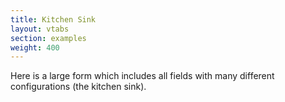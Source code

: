 ```yaml
---
title: Kitchen Sink
layout: vtabs
section: examples
weight: 400
---
```

Here is a large form which includes all fields with many different configurations (the kitchen sink).

<div class="card card-body bg-light">
  <div id="formio"></div>
  <script type="text/javascript">
  Formio.createForm(document.getElementById('formio'), {
    components: [
      {
          input: true,
          tree: true,
          components: [
              {
                  input: false,
                  columns: [
                      {
                          components: [
                              {
                                  input: true,
                                  tableView: true,
                                  inputType: 'text',
                                  inputMask: '',
                                  label: 'First Name',
                                  key: 'firstName',
                                  placeholder: 'Enter your first name',
                                  prefix: '',
                                  suffix: '',
                                  multiple: false,
                                  defaultValue: '',
                                  protected: false,
                                  unique: false,
                                  persistent: true,
                                  validate: {
                                      required: false,
                                      minLength: 6,
                                      maxLength: 10,
                                      pattern: '',
                                      custom: '',
                                      customPrivate: false
                                  },
                                  conditional: {
                                      show: '',
                                      when: null,
                                      eq: ''
                                  },
                                  type: 'textfield'
                              },
                              {
                                  type: 'email',
                                  persistent: true,
                                  unique: false,
                                  protected: false,
                                  defaultValue: '',
                                  suffix: '',
                                  prefix: '',
                                  placeholder: 'Enter your email address',
                                  key: 'email',
                                  label: 'Email',
                                  inputType: 'email',
                                  tableView: true,
                                  input: true
                              },
                              {
                                  input: true,
                                  inputType: 'checkbox',
                                  tableView: true,
                                  hideLabel: false,
                                  label: 'Do you have a phone number?',
                                  key: 'havePhoneNumber',
                                  defaultValue: false,
                                  protected: false,
                                  persistent: true,
                                  validate: {
                                      required: false
                                  },
                                  type: 'checkbox',
                                  conditional: {
                                      show: '',
                                      when: null,
                                      eq: ''
                                  },
                                  lockKey: true
                              },
                              {
                                  input: true,
                                  tableView: true,
                                  inputMask: '(999) 999-9999',
                                  label: 'Phone Number',
                                  key: 'phoneNumber',
                                  placeholder: '',
                                  prefix: '',
                                  suffix: '',
                                  multiple: false,
                                  protected: false,
                                  unique: false,
                                  persistent: true,
                                  defaultValue: '',
                                  validate: {
                                      required: false
                                  },
                                  type: 'phoneNumber',
                                  conditional: {
                                      show: 'true',
                                      when: 'havePhoneNumber',
                                      eq: 'true'
                                  }
                              }
                          ]
                      },
                      {
                          components: [
                              {
                                  input: true,
                                  tableView: true,
                                  inputType: 'text',
                                  inputMask: '',
                                  label: 'Last Name',
                                  key: 'lastName',
                                  placeholder: 'Enter your last name',
                                  prefix: '',
                                  suffix: '',
                                  multiple: false,
                                  defaultValue: '',
                                  protected: false,
                                  unique: false,
                                  persistent: true,
                                  validate: {
                                      required: false,
                                      minLength: 2,
                                      maxLength: 10,
                                      pattern: '',
                                      custom: '',
                                      customPrivate: false
                                  },
                                  conditional: {
                                      show: '',
                                      when: null,
                                      eq: ''
                                  },
                                  type: 'textfield'
                              },
                              {
                                  input: true,
                                  tableView: true,
                                  inputType: 'number',
                                  inputMask: '',
                                  label: 'Number',
                                  key: 'number',
                                  placeholder: 'Enter Number',
                                  prefix: '',
                                  suffix: '',
                                  multiple: false,
                                  defaultValue: 0,
                                  protected: false,
                                  unique: false,
                                  persistent: true,
                                  validate: {
                                      required: false,
                                      min: 10,
                                      max: 100,
                                      step: 5,
                                      custom: '',
                                      customPrivate: false
                                  },
                                  conditional: {
                                      show: '',
                                      when: null,
                                      eq: ''
                                  },
                                  type: 'number'
                              },
                              {
                                  input: true,
                                  tableView: false,
                                  inputType: 'password',
                                  label: 'Password',
                                  key: 'password',
                                  placeholder: 'Enter Your Password',
                                  prefix: '$',
                                  suffix: '@',
                                  defaultValue: '',
                                  protected: true,
                                  persistent: true,
                                  type: 'password',
                                  conditional: {
                                      show: null,
                                      when: null,
                                      eq: ''
                                  },
                                  validate: {
                                      required: false,
                                      minLength: 8,
                                      maxLength: 20,
                                      pattern: '',
                                      custom: '',
                                      customPrivate: false
                                  },
                                  unique: true
                              }
                          ]
                      }
                  ],
                  type: 'columns',
                  key: 'columns',
                  conditional: {
                      show: '',
                      when: null,
                      eq: ''
                  }
              },
              {
                  type: 'textfield',
                  conditional: {
                      eq: '',
                      when: null,
                      show: ''
                  },
                  validate: {
                      customPrivate: false,
                      custom: '',
                      pattern: '',
                      maxLength: '',
                      minLength: '',
                      required: false
                  },
                  persistent: true,
                  unique: false,
                  protected: false,
                  defaultValue: '',
                  multiple: true,
                  suffix: '',
                  prefix: '',
                  placeholder: 'Enter your kids names',
                  key: 'kids',
                  label: 'Kids',
                  inputMask: '',
                  inputType: 'text',
                  tableView: true,
                  input: true
              }
          ],
          tableView: true,
          label: '',
          key: 'user',
          protected: false,
          persistent: true,
          type: 'container',
          conditional: {
              show: '',
              when: null,
              eq: ''
          },
          lockKey: true
      },
      {
          input: true,
          tableView: true,
          label: 'Day',
          key: 'day',
          fields: {
              day: {
                  type: 'text',
                  placeholder: 'Enter day',
                  required: true
              },
              month: {
                  type: 'select',
                  placeholder: 'Select month',
                  required: true
              },
              year: {
                  type: 'text',
                  placeholder: 'Enter year',
                  required: true
              }
          },
          dayFirst: true,
          protected: false,
          persistent: true,
          validate: {
              custom: ''
          },
          type: 'day',
          tags: [],
          conditional: {
              show: '',
              when: null,
              eq: ''
          },
          customClass: 'dayCustomClass',
          tabindex: '5'
      },
      {
          input: true,
          tree: true,
          components: [{
              input: true,
              tableView: true,
              inputType: 'text',
              inputMask: '',
              label: 'Make',
              key: 'make',
              placeholder: 'Chevy, Ford, etc.',
              prefix: '',
              suffix: '',
              multiple: false,
              defaultValue: '',
              protected: false,
              unique: false,
              persistent: true,
              validate: {
                  required: false,
                  minLength: '',
                  maxLength: '',
                  pattern: '',
                  custom: '',
                  customPrivate: false
              },
              conditional: '{"show": "", "when": null, "eq": ""}',
              type: 'textfield',
              hideLabel: true
          }, {
              input: true,
              tableView: true,
              inputType: 'text',
              inputMask: '',
              label: 'Model',
              key: 'model',
              placeholder: 'Tahoe, F-150, etc.',
              prefix: '',
              suffix: '',
              multiple: false,
              defaultValue: '',
              protected: false,
              unique: false,
              persistent: true,
              validate: {
                  required: false,
                  minLength: '',
                  maxLength: '',
                  pattern: '',
                  custom: '',
                  customPrivate: false
              },
              conditional: '{"show": "", "when": null, "eq": ""}',
              type: 'textfield',
              hideLabel: true
          }, {
              input: true,
              tableView: true,
              inputType: 'text',
              inputMask: '',
              label: 'Year',
              key: 'year',
              placeholder: '2014, 2015, etc',
              prefix: '',
              suffix: '',
              multiple: false,
              defaultValue: '',
              protected: false,
              unique: false,
              persistent: true,
              validate: {
                  required: false,
                  minLength: '',
                  maxLength: '',
                  pattern: '',
                  custom: '',
                  customPrivate: false
              },
              conditional: '{"show": "", "when": null, "eq": ""}',
              type: 'textfield',
              hideLabel: true
          }],
          tableView: true,
          label: 'Cars',
          key: 'cars',
          protected: false,
          persistent: true,
          type: 'datagrid',
          conditional: '{"show": "", "when": null, "eq": ""}',
          striped: true,
          bordered: true
      },
      {
          input: false,
          html: '<p><em><strong>Good Morning Guys!!!<br>This is Content component.</strong></em></p> ',
          type: 'content',
          conditional: {
              show: null,
              when: null,
              eq: ''
          },
          key: 'mycontent',
          lockKey: true
      },
      {
          input: false,
          numRows: 2,
          numCols: 2,
          rows: [
              [{
                  components: [{
                      input: true,
                      tableView: true,
                      inputType: 'text',
                      inputMask: '',
                      label: 'First Name',
                      key: 'firstName',
                      placeholder: 'Enter your first name',
                      prefix: '',
                      suffix: '',
                      multiple: false,
                      defaultValue: '',
                      protected: false,
                      unique: false,
                      persistent: true,
                      validate: {
                          required: false,
                          minLength: 6,
                          maxLength: 10,
                          pattern: '',
                          custom: '',
                          customPrivate: false
                      },
                      conditional: {
                          show: '',
                          when: null,
                          eq: ''
                      },
                      type: 'textfield'
                  }],
              }, {
                  components: [{
                      input: true,
                      tableView: true,
                      inputType: 'text',
                      inputMask: '',
                      label: 'Last Name',
                      key: 'lastName',
                      placeholder: 'Enter your last name',
                      prefix: '',
                      suffix: '',
                      multiple: false,
                      defaultValue: '',
                      protected: false,
                      unique: false,
                      persistent: true,
                      validate: {
                          required: false,
                          minLength: 6,
                          maxLength: 10,
                          pattern: '',
                          custom: '',
                          customPrivate: false
                      },
                      conditional: {
                          show: '',
                          when: null,
                          eq: ''
                      },
                      type: 'textfield'
                  }],
              }],
              [{
                  components: [{
                      type: 'email',
                      persistent: true,
                      unique: false,
                      protected: false,
                      defaultValue: '',
                      suffix: '',
                      prefix: '',
                      placeholder: 'Enter your email address',
                      key: 'email',
                      label: 'Email',
                      inputType: 'email',
                      tableView: true,
                      input: true
                  }],
              }, {
                  components: [{
                      input: true,
                      inputType: 'checkbox',
                      tableView: false,
                      hideLabel: false,
                      label: 'Checkbox',
                      key: 'checkbox',
                      defaultValue: true,
                      protected: false,
                      persistent: true,
                      validate: {
                          required: false
                      },
                      type: 'checkbox',
                      conditional: {
                          show: null,
                          when: null,
                          eq: ''
                      }
                  }],
              }]
          ],
          header: [],
          caption: '',
          striped: true,
          bordered: true,
          hover: true,
          condensed: false,
          type: 'table',
          conditional: {
              show: null,
              when: null,
              eq: ''
          }
      },
      {
          input: true,
          tableView: true,
          label: 'Textarea',
          key: 'textarea1',
          placeholder: 'Enter Your Text Here',
          prefix: '$',
          suffix: '@',
          rows: 3,
          multiple: false,
          defaultValue: '',
          protected: false,
          persistent: true,
          validate: {
              required: false,
              minLength: 5,
              maxLength: 100,
              pattern: '',
              custom: ''
          },
          type: 'textarea',
          conditional: {
              show: null,
              when: null,
              eq: ''
          }
      },
      {
          input: false,
          type: 'well',
          key: 'Well',
          lockKey: true,
          components: [{
              input: true,
              tableView: true,
              inputType: 'text',
              inputMask: '',
              label: 'Textfield',
              key: 'text',
              placeholder: 'Enter your text',
              prefix: '',
              suffix: '',
              multiple: false,
              defaultValue: '',
              protected: false,
              unique: false,
              persistent: true,
              validate: {
                  required: false,
                  minLength: 6,
                  maxLength: 10,
                  pattern: '',
                  custom: '',
                  customPrivate: false
              },
              conditional: {
                  show: '',
                  when: null,
                  eq: ''
              },
              type: 'textfield'
          }, {
              input: true,
              tableView: true,
              label: 'Textarea',
              key: 'textarea2',
              placeholder: 'Enter Your Text Here',
              prefix: '',
              suffix: '',
              rows: 3,
              multiple: false,
              defaultValue: '',
              protected: false,
              persistent: true,
              validate: {
                  required: false,
                  minLength: 5,
                  maxLength: 100,
                  pattern: '',
                  custom: ''
              },
              type: 'textarea',
              conditional: {
                  show: null,
                  when: null,
                  eq: ''
              }
          }],
          conditional: {
              show: null,
              when: null,
              eq: ''
          }
      },
      {
          input: true,
          tableView: true,
          inputType: 'radio',
          label: 'Options',
          key: 'radio',
          values: [
              {
                  value: 'val1',
                  label: 'option1'
              },
              {
                  value: 'val2',
                  label: 'option2'
              },
              {
                  value: 'val3',
                  label: 'option3'
              }
          ],
          defaultValue: true,
          protected: false,
          persistent: true,
          validate: {
              required: false,
              custom: '',
              customPrivate: false
          },
          type: 'radio',
          inline: false,
          multiple: false,
          conditional: {
              show: null,
              when: null,
              eq: ''
          }
      },
      {
          input: false,
          tableView: true,
          legend: 'User Information',
          type: 'fieldset',
          conditional: {
              show: null,
              when: null,
              eq: ''
          },
          components: [{
              input: true,
              tableView: true,
              inputType: 'text',
              inputMask: '',
              label: 'FirstName',
              key: 'firstName',
              placeholder: 'Enter FirstName',
              prefix: '',
              suffix: '',
              multiple: false,
              defaultValue: '',
              protected: false,
              unique: false,
              persistent: true,
              validate: {
                  required: false,
                  minLength: '',
                  maxLength: '',
                  pattern: '',
                  custom: '',
                  customPrivate: false
              },
              conditional: {
                  show: null,
                  when: null,
                  eq: ''
              },
              type: 'textfield'
          },
              {
                  input: true,
                  tableView: true,
                  inputType: 'text',
                  inputMask: '',
                  label: 'LastName',
                  key: 'lastName',
                  placeholder: 'Enter LastName',
                  prefix: '',
                  suffix: '',
                  multiple: false,
                  defaultValue: '',
                  protected: false,
                  unique: false,
                  persistent: true,
                  validate: {
                      required: false,
                      minLength: '',
                      maxLength: '',
                      pattern: '',
                      custom: '',
                      customPrivate: false
                  },
                  conditional: {
                      show: null,
                      when: null,
                      eq: ''
                  },
                  type: 'textfield'
              }]
      },
      {
          input: true,
          tableView: true,
          inputType: 'text',
          inputMask: '',
          customClass: 'customClass',
          multiple: true,
          label: 'Currency',
          key: 'currency',
          placeholder: 'currency',
          prefix: '$',
          suffix: '@',
          defaultValue: '',
          protected: false,
          persistent: true,
          validate: {
              required: false,
              multiple: '',
              custom: ''
          },
          conditional: {
              show: null,
              when: null,
              eq: ''
          },
          type: 'currency',
      },
      {
          input: true,
          inputType: 'checkbox',
          tableView: false,
          hideLabel: false,
          label: 'Checkbox 2',
          key: 'checkbox2',
          defaultValue: false,
          protected: false,
          persistent: true,
          validate: {
              required: false
          },
          type: 'checkbox',
          conditional: {
              show: null,
              when: null,
              eq: ''
          }
      },
      {
          input: true,
          tableView: true,
          label: 'Select box',
          key: 'selectbox',
          values: [
              {
                  value: 'coffee',
                  label: 'Tea'
              },
              {
                  value: 'coffee',
                  label: 'Coffee'
              },
              {
                  value: 'chocolate',
                  label: 'Chocolate'
              },
              {
                  value: 'ice-cream',
                  label: 'Ice-Cream'
              }
          ],
          inline: true,
          protected: false,
          persistent: true,
          validate: {
              required: false
          },
          type: 'selectboxes',
          conditional: {
              show: null,
              when: null,
              eq: ''
          },
          customClass: 'myselect'
      },
      {
          input: false,
          title: 'Panel',
          theme: 'primary',
          components: [{
              input: true,
              tableView: true,
              inputType: 'text',
              inputMask: '',
              label: 'Name',
              key: 'name',
              placeholder: 'Enter your Name',
              prefix: '',
              suffix: '',
              multiple: false,
              defaultValue: '',
              protected: false,
              unique: false,
              persistent: true,
              validate: {
                  required: false,
                  minLength: 6,
                  maxLength: 10,
                  pattern: '',
                  custom: '',
                  customPrivate: false
              },
              conditional: {
                  show: '',
                  when: null,
                  eq: ''
              },
              type: 'textfield'
          }, {
              input: true,
              tableView: true,
              label: 'Textarea',
              key: 'textarea3',
              placeholder: 'Enter Your Text Here',
              prefix: '',
              suffix: '',
              rows: 3,
              multiple: false,
              defaultValue: '',
              protected: false,
              persistent: true,
              validate: {
                  required: false,
                  minLength: 5,
                  maxLength: 100,
                  pattern: '',
                  custom: ''
              },
              type: 'textarea',
              conditional: {
                  show: null,
                  when: null,
                  eq: ''
              }
          }],
          type: 'panel',
          conditional: {
              show: null,
              when: null,
              eq: ''
          }
      },
      {
          input: true,
          tableView: true,
          label: 'Survey',
          key: 'survey',
          customClass: 'customClass',
          questions: [
              {
                  value: 'QueValue',
                  label: 'QueLabel',
              },
              {
                  value: 'QueValue1',
                  label: 'QueLabel1',
              },
              {
                  value: 'QueValue2',
                  label: 'QueLabel2',
              }
          ],
          values: [
              {
                  value: 'AnsValue',
                  label: 'AnsLabel',
              },
              {
                  value: 'AnsValue1',
                  label: 'AnsLabel1',
              },
              {
                  value: 'AnsValue2',
                  label: 'AnsLabel2',
              },
              {
                  value: 'AnsValue3',
                  label: 'AnsLabel3',
              }
          ],
          defaultValue: '',
          protected: false,
          persistent: true,
          validate: {
              required: false,
              custom: '',
              customPrivate: false
          },
          type: 'survey',
          conditional: {
              show: null,
              when: null,
              eq: ''
          }
      },
      {
          input: true,
          tableView: true,
          label: 'DateTime',
          key: 'dateTime',
          placeholder: 'Select date and time',
          format: 'yyyy-MM-dd HH:mm',
          enableDate: true,
          enableTime: true,
          datepickerMode: 'day',
          datePicker: {
              showWeeks: true,
              startingDay: '0',
              initDate: '',
              minMode: 'day',
              maxMode: 'year',
              yearRange: '25',
              datepickerMode: 'day'
          },
          timePicker: {
              hourStep: 1,
              minuteStep: 1,
              showMeridian: true,
              readonlyInput: true,
              mousewheel: true,
              arrowkeys: false
          },
          protected: false,
          persistent: true,
          validate: {
              required: false,
              custom: ''
          },
          type: 'datetime',
          conditional: {
              show: null,
              when: null,
              eq: ''
          },
          minDate: '2016-07-01T18:30:00.000Z',
          maxDate: '2016-08-30T18:30:00.000Z'
      },
      {
          input: false,
          tag: 'p',
          key: 'pname',
          lockKey: true,
          attrs: [
              {
                  attr: 'src',
                  value: '/img'
              }
          ],
          className: 'customClass',
          content: 'Hello, Good Morning!!! This is Html Element.',
          type: 'htmlelement',
          tags: ['span'],
          conditional: {
              show: null,
              when: null,
              eq: ''
          }
      },
      {
          input: true,
          tableView: true,
          label: 'Fruits',
          key: 'fruits',
          placeholder: 'Select favourite',
          data: {
              values: [
                  {
                      value: 'opt1',
                      label: 'mango'
                  },
                  {
                      value: 'opt2',
                      label: 'apple'
                  },
                  {
                      value: 'opt3',
                      label: 'pineapple'
                  },
                  {
                      value: 'opt4',
                      label: 'grapes'
                  }],
              json: [
                  {
                      label: 'one',
                      test: 'opt1'
                  },
                  {
                      label: 'two',
                      test: 'opt2'
                  },
                  {
                      label: 'three',
                      test: 'opt3'
                  }],
              url: 'https://api.github.com/users/hadley/orgs',
              resource: 'manager'
          },
          dataSrc: 'values',
          valueProperty: '',
          defaultValue: '',
          refreshOn: '',
          filter: '',
          authenticate: false,
          template: '<span>\{\{ item.label \}\}</span>',
          multiple: false,
          protected: false,
          unique: false,
          persistent: true,
          validate: {
              required: false
          },
          type: 'select',
          conditional: {
              show: null,
              when: null,
              eq: ''
          }
      },
      {
          input: true,
          tableView: true,
          label: 'Address',
          key: 'address',
          placeholder: 'Enter Address',
          multiple: false,
          protected: false,
          unique: false,
          persistent: true,
          validate: {
              required: true
          },
          type: 'address',
          conditional: {
              show: null,
              when: null,
              eq: ''
          },
          customClass: 'myclass'
      },
      {
          customClass: 'myclass',
          conditional: {
              eq: '',
              when: null,
              show: ''
          },
          type: 'resource',
          defaultPermission: '',
          validate: {
              required: false
          },
          persistent: true,
          protected: false,
          multiple: false,
          searchFields: ['data.fullName'],
          selectFields: 'data.fullName, data.email',
          template: '<span>\{\{ item.data \}\}</span>',
          defaultValue: [],
          resource: '5757ea1c6e37370100cb5bce',
          project: '5757ea1c6e37370100cb5bc8',
          placeholder: 'Select Resource',
          key: 'resource',
          label: 'Resource',
          tableView: true,
          input: true,
          tags: []
      },
      {
          input: true,
          tableView: true,
          label: 'Signature',
          key: 'signature',
          placeholder: 'Please Sign here...',
          footer: 'Sign above',
          width: '100%',
          height: '200px',
          penColor: 'green',
          backgroundColor: 'rgb(245,245,235)',
          minWidth: '0.5',
          maxWidth: '2.5',
          protected: false,
          persistent: true,
          validate: {
              required: false
          },
          type: 'signature',
          hideLabel: false,
          conditional: {
              show: null,
              when: null,
              eq: ''
          },
          customClass: 'myclass'
      },
      {
          input: true,
          tableView: true,
          key: 'nameHidden',
          label: 'Name',
          protected: false,
          unique: true,
          persistent: true,
          type: 'hidden',
          conditional: {
              show: true,
              when: '',
              eq: ''
          }
      },
      {
          input: true,
          label: 'Submit',
          tableView: false,
          key: 'submit',
          size: 'md',
          leftIcon: '',
          rightIcon: '',
          block: false,
          action: 'submit',
          disableOnInvalid: false,
          theme: 'primary',
          type: 'button'
      }
    ]
  });
</script>
</div>
